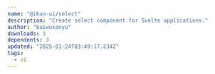 ```yaml
---
name: "@ikun-ui/select"
description: "Create select component for Svelte applications."
author: "baiwusanyu"
downloads: 3
dependents: 3
updated: "2025-01-24T03:49:17.234Z"
tags: 
  - ui
---
```

